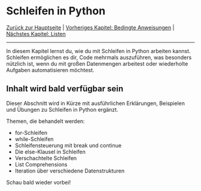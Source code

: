 # Schleifen in Python

[Zurück zur Hauptseite](/Projekte/Kapitel_0/Anfang_Lese_Mich.md) | [Vorheriges Kapitel: Bedingte Anweisungen](Bedingte_Anweisungen.md) | [Nächstes Kapitel: Listen](/Projekte/Kapitel_3/Listen.md)

---

In diesem Kapitel lernst du, wie du mit Schleifen in Python arbeiten kannst. Schleifen ermöglichen es dir, Code mehrmals auszuführen, was besonders nützlich ist, wenn du mit großen Datenmengen arbeitest oder wiederholte Aufgaben automatisieren möchtest.

## Inhalt wird bald verfügbar sein

Dieser Abschnitt wird in Kürze mit ausführlichen Erklärungen, Beispielen und Übungen zu Schleifen in Python ergänzt.

Themen, die behandelt werden:

- for-Schleifen
- while-Schleifen
- Schleifensteuerung mit break und continue
- Die else-Klausel in Schleifen
- Verschachtelte Schleifen
- List Comprehensions
- Iteration über verschiedene Datenstrukturen

Schau bald wieder vorbei!
